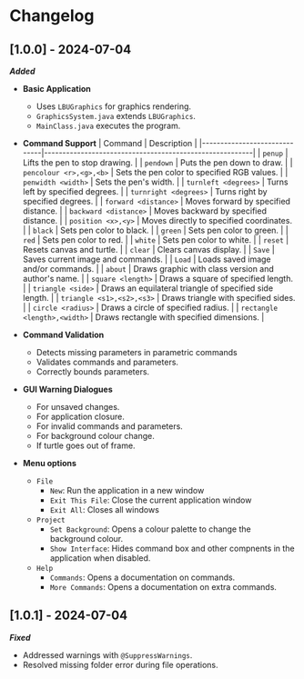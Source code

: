 # Changelog


## [1.0.0] - 2024-07-04
***Added***
- **Basic Application**
  - Uses `LBUGraphics` for graphics rendering.
  - `GraphicsSystem.java` extends `LBUGraphics`.
  - `MainClass.java` executes the program.

- **Command Support**
| Command                      | Description                                             |
|------------------------------|---------------------------------------------------------|
| `penup`                      | Lifts the pen to stop drawing.                          |
| `pendown`                    | Puts the pen down to draw.                              |
| `pencolour <r>,<g>,<b>`      | Sets the pen color to specified RGB values.             |
| `penwidth <width>`           | Sets the pen's width.                                   |
| `turnleft <degrees>`         | Turns left by specified degrees.                        |
| `turnright <degrees>`        | Turns right by specified degrees.                       |
| `forward <distance>`         | Moves forward by specified distance.                    |
| `backward <distance>`        | Moves backward by specified distance.                   |
| `position <x>,<y>`           | Moves directly to specified coordinates.                |
| `black`                      | Sets pen color to black.                                |
| `green`                      | Sets pen color to green.                                |
| `red`                        | Sets pen color to red.                                  |
| `white`                      | Sets pen color to white.                                |
| `reset`                      | Resets canvas and turtle.                               |
| `clear`                      | Clears canvas display.                                  |
| `Save`                       | Saves current image and commands.                       |
| `Load`                       | Loads saved image and/or commands.                      |
| `about`                      | Draws graphic with class version and author's name.     |
| `square <length>`            | Draws a square of specified length.                     |
| `triangle <side>`            | Draws an equilateral triangle of specified side length. |
| `triangle <s1>,<s2>,<s3>`    | Draws triangle with specified sides.                    |
| `circle <radius>`            | Draws a circle of specified radius.                     |
| `rectangle <length>,<width>` | Draws rectangle with specified dimensions.              |

- **Command Validation**
  - Detects missing parameters in parametric commands
  - Validates commands and parameters.
  - Correctly bounds parameters.

- **GUI Warning Dialogues**
  - For unsaved changes.
  - For application closure.
  - For invalid commands and parameters.
  - For background colour change.
  - If turtle goes out of frame.

- **Menu options**
  - `File`
    - `New`: Run the application in a new window
    - `Exit This File`: Close the current application window
    - `Exit All`: Closes all windows
  - `Project`
    - `Set Background`: Opens a colour palette to change the background colour.
    - `Show Interface`: Hides command box and other compnents in the application when disabled.
  - `Help`
    - `Commands`: Opens a documentation on commands.
    - `More Commands`: Opens a documentation on extra commands.


## [1.0.1] - 2024-07-04
***Fixed***
- Addressed warnings with `@SuppressWarnings`.
- Resolved missing folder error during file operations.